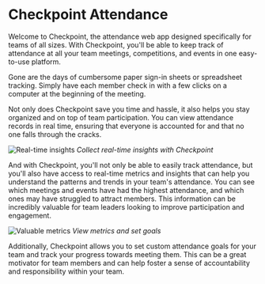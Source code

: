 # Checkpoint Attendance

Welcome to Checkpoint, the attendance web app designed specifically for teams of all sizes. With Checkpoint, you'll be able to keep track of attendance at all your team meetings, competitions, and events in one easy-to-use platform.

Gone are the days of cumbersome paper sign-in sheets or spreadsheet tracking. Simply have each member check in with a few clicks on a computer at the beginning of the meeting.

Not only does Checkpoint save you time and hassle, it also helps you stay organized and on top of team participation. You can view attendance records in real time, ensuring that everyone is accounted for and that no one falls through the cracks.

![Real-time insights](https://imagen.click/i/d331ec.png)
*Collect real-time insights with Checkpoint*

And with Checkpoint, you'll not only be able to easily track attendance, but you'll also have access to real-time metrics and insights that can help you understand the patterns and trends in your team's attendance. You can see which meetings and events have had the highest attendance, and which ones may have struggled to attract members. This information can be incredibly valuable for team leaders looking to improve participation and engagement.

![Valuable metrics](https://imagen.click/i/33b4f8.png)
*View metrics and set goals*

Additionally, Checkpoint allows you to set custom attendance goals for your team and track your progress towards meeting them. This can be a great motivator for team members and can help foster a sense of accountability and responsibility within your team.
